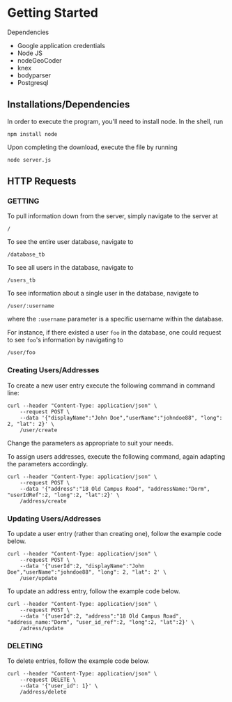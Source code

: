 # Getting Started

Dependencies
- Google application credentials
- Node JS
- nodeGeoCoder
- knex
- bodyparser
- Postgresql

## Installations/Dependencies

In order to execute the program, you'll need to install node. In the shell, run
```
npm install node
```

Upon completing the download, execute the file by running
```
node server.js
```

## HTTP Requests

### GETTING
To pull information down from the server, simply navigate to the server at
```
/
```
To see the entire user database, navigate to
```
/database_tb
```
To see all users in the database, navigate to
```
/users_tb
```
To see information about a single user in the database, navigate to
```
/user/:username
```
where the `:username` parameter is a specific username within the database.

For instance, if there existed a user `foo` in the database, one could request to see `foo`'s information by navigating to
```
/user/foo
```
### Creating Users/Addresses
To create a new user entry execute the following command in command line:
```
curl --header "Content-Type: application/json" \
    --request POST \
    --data '{"displayName":"John Doe","userName":"johndoe88", "long": 2, "lat": 2}' \
    /user/create
```
Change the parameters as appropriate to suit your needs.

To assign users addresses, execute the following command, again adapting the parameters accordingly.
```
curl --header "Content-Type: application/json" \
    --request POST \
    --data '{"address":"18 Old Campus Road", "addressName:"Dorm", "userIdRef":2, "long":2, "lat":2}' \
    /address/create
```

### Updating Users/Addresses

To update a user entry (rather than creating one), follow the example code below.

```
curl --header "Content-Type: application/json" \
    --request POST \
    --data '{"userId":2, "displayName":"John Doe","userName":"johndoe88", "long": 2, "lat": 2' \
    /user/update
```

To update an address entry, follow the example code below.

```
curl --header "Content-Type: application/json" \
    --request POST \
    --data '{"userId":2, "address":"18 Old Campus Road", "address_name:"Dorm", "user_id_ref":2, "long":2, "lat":2}' \
    /adress/update
```

### DELETING
To delete entries, follow the example code below.

```
curl --header "Content-Type: application/json" \
    --request DELETE \
    --data '{"user_id": 1}' \
    /address/delete
```
